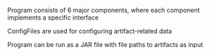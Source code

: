 

Program consists of 6 major components, where each component implements a specific interface

ConfigFiles are used for configuring artifact-related data 

Program can be run as a JAR file with file paths to artifacts as input
